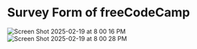 # Survey Form of freeCodeCamp
![Screen Shot 2025-02-19 at 8 00 16 PM](https://github.com/user-attachments/assets/d8ee9890-0337-4e00-af32-0ca147fc70aa)
![Screen Shot 2025-02-19 at 8 00 28 PM](https://github.com/user-attachments/assets/e960e2a4-c59c-4257-8fbf-0f7f6af9162f)
